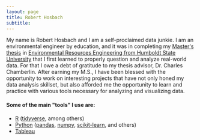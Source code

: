 ```yaml
---
layout: page
title: Robert Hosbach
subtitle: 
---
```


My name is Robert Hosbach and I am a self-proclaimed data junkie. I am an environmental engineer by education, and it was in completing my [Master's thesis](http://humboldt-dspace.calstate.edu/handle/2148/904) in [Environmental Resources Engineering from Humboldt State University](http://engineering.humboldt.edu/) that I first learned to properly question and analyze real-world data.  For that I owe a debt of gratitude to my thesis advisor, Dr. Charles Chamberlin.  After earning my M.S., I have been blessed with the opportunity to work on interesting projects that have not only honed my data analysis skillset, but also afforded me the opportunity to learn and practice with various tools necessary for analyzing and visualizing data.

#### Some of the main "tools" I use are:
- [R](https://www.r-project.org/) ([tidyverse](https://www.tidyverse.org/), among others)
- [Python](https://www.python.org/) ([pandas](https://pandas.pydata.org/), [numpy](http://www.numpy.org/), [scikit-learn](http://scikit-learn.org/stable/), and others)
- [Tableau](https://www.tableau.com/)
